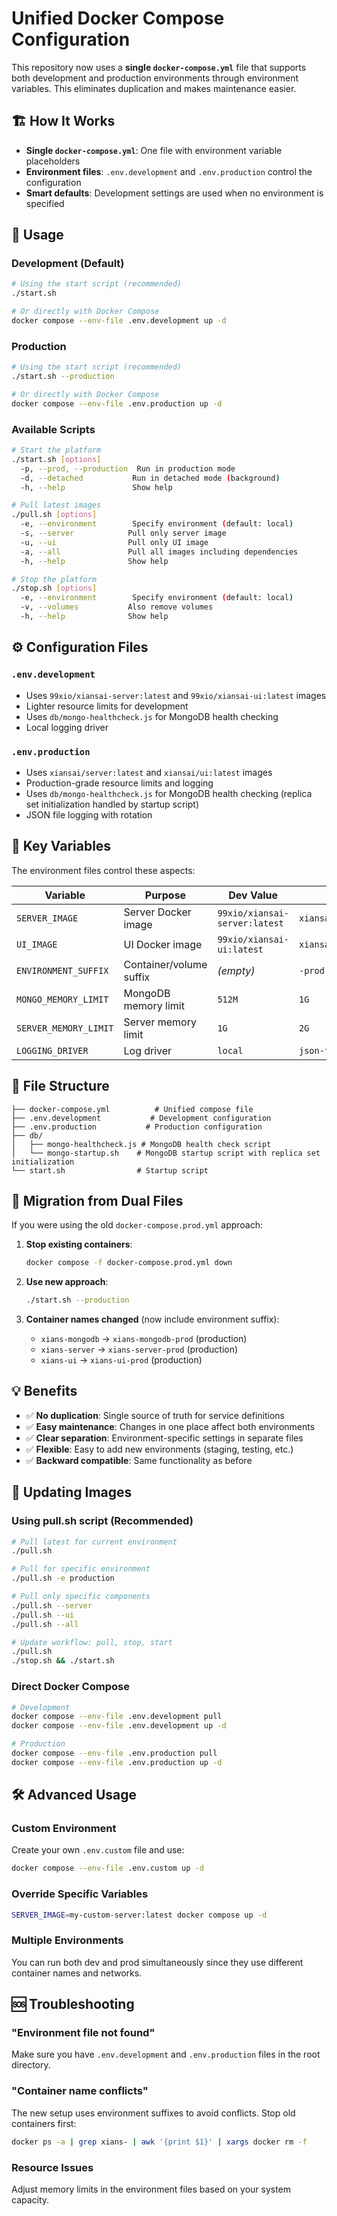 # Unified Docker Compose Configuration

This repository now uses a **single `docker-compose.yml`** file that supports both development and production environments through environment variables. This eliminates duplication and makes maintenance easier.

## 🏗️ How It Works

- **Single `docker-compose.yml`**: One file with environment variable placeholders
- **Environment files**: `.env.development` and `.env.production` control the configuration
- **Smart defaults**: Development settings are used when no environment is specified

## 🚀 Usage

### Development (Default)

```bash
# Using the start script (recommended)
./start.sh

# Or directly with Docker Compose
docker compose --env-file .env.development up -d
```

### Production

```bash
# Using the start script (recommended)
./start.sh --production

# Or directly with Docker Compose
docker compose --env-file .env.production up -d
```

### Available Scripts

```bash
# Start the platform
./start.sh [options]
  -p, --prod, --production  Run in production mode
  -d, --detached           Run in detached mode (background)
  -h, --help               Show help

# Pull latest images
./pull.sh [options]
  -e, --environment        Specify environment (default: local)
  -s, --server            Pull only server image
  -u, --ui                Pull only UI image
  -a, --all               Pull all images including dependencies
  -h, --help              Show help

# Stop the platform
./stop.sh [options]
  -e, --environment        Specify environment (default: local)
  -v, --volumes           Also remove volumes
  -h, --help              Show help
```

## ⚙️ Configuration Files

### `.env.development`

- Uses `99xio/xiansai-server:latest` and `99xio/xiansai-ui:latest` images
- Lighter resource limits for development
- Uses `db/mongo-healthcheck.js` for MongoDB health checking
- Local logging driver

### `.env.production`

- Uses `xiansai/server:latest` and `xiansai/ui:latest` images  
- Production-grade resource limits and logging
- Uses `db/mongo-healthcheck.js` for MongoDB health checking (replica set initialization handled by startup script)
- JSON file logging with rotation

## 🔧 Key Variables

The environment files control these aspects:

| Variable | Purpose | Dev Value | Prod Value |
|----------|---------|-----------|------------|
| `SERVER_IMAGE` | Server Docker image | `99xio/xiansai-server:latest` | `xiansai/server:latest` |
| `UI_IMAGE` | UI Docker image | `99xio/xiansai-ui:latest` | `xiansai/ui:latest` |
| `ENVIRONMENT_SUFFIX` | Container/volume suffix | _(empty)_ | `-prod` |
| `MONGO_MEMORY_LIMIT` | MongoDB memory limit | `512M` | `1G` |
| `SERVER_MEMORY_LIMIT` | Server memory limit | `1G` | `2G` |
| `LOGGING_DRIVER` | Log driver | `local` | `json-file` |

## 📁 File Structure

```
├── docker-compose.yml          # Unified compose file
├── .env.development           # Development configuration
├── .env.production           # Production configuration  
├── db/
│   ├── mongo-healthcheck.js # MongoDB health check script
│   └── mongo-startup.sh    # MongoDB startup script with replica set initialization
└── start.sh                # Startup script
```

## 🔄 Migration from Dual Files

If you were using the old `docker-compose.prod.yml` approach:

1. **Stop existing containers**:

   ```bash
   docker compose -f docker-compose.prod.yml down
   ```

2. **Use new approach**:

   ```bash
   ./start.sh --production
   ```

3. **Container names changed** (now include environment suffix):
   - `xians-mongodb` → `xians-mongodb-prod` (production)
   - `xians-server` → `xians-server-prod` (production)
   - `xians-ui` → `xians-ui-prod` (production)

## 💡 Benefits

- ✅ **No duplication**: Single source of truth for service definitions
- ✅ **Easy maintenance**: Changes in one place affect both environments  
- ✅ **Clear separation**: Environment-specific settings in separate files
- ✅ **Flexible**: Easy to add new environments (staging, testing, etc.)
- ✅ **Backward compatible**: Same functionality as before

## 🔄 Updating Images

### Using pull.sh script (Recommended)

```bash
# Pull latest for current environment
./pull.sh

# Pull for specific environment
./pull.sh -e production

# Pull only specific components
./pull.sh --server
./pull.sh --ui
./pull.sh --all

# Update workflow: pull, stop, start
./pull.sh
./stop.sh && ./start.sh
```

### Direct Docker Compose

```bash
# Development
docker compose --env-file .env.development pull
docker compose --env-file .env.development up -d

# Production
docker compose --env-file .env.production pull
docker compose --env-file .env.production up -d
```

## 🛠️ Advanced Usage

### Custom Environment

Create your own `.env.custom` file and use:

```bash
docker compose --env-file .env.custom up -d
```

### Override Specific Variables

```bash
SERVER_IMAGE=my-custom-server:latest docker compose up -d
```

### Multiple Environments

You can run both dev and prod simultaneously since they use different container names and networks.

## 🆘 Troubleshooting

### "Environment file not found"

Make sure you have `.env.development` and `.env.production` files in the root directory.

### "Container name conflicts"  

The new setup uses environment suffixes to avoid conflicts. Stop old containers first:

```bash
docker ps -a | grep xians- | awk '{print $1}' | xargs docker rm -f
```

### Resource Issues

Adjust memory limits in the environment files based on your system capacity. 